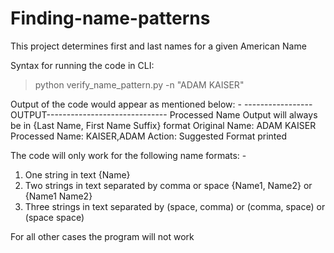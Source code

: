 # Finding-name-patterns
This project determines first and last names for a given American Name

Syntax for running the code in CLI:
>python verify_name_pattern.py -n "ADAM KAISER"

Output of the code would appear as mentioned below: -
-----------------OUTPUT------------------------------
Processed Name Output will always be in  {Last Name, First Name Suffix} format
Original Name:  ADAM KAISER
Processed Name:  KAISER,ADAM
Action:  Suggested Format printed

The code will only work for the following name formats: -
1) One string in text {Name}
2) Two strings in text separated by comma or space {Name1, Name2} or {Name1 Name2}
3) Three strings in text separated by (space, comma) or (comma, space) or (space space)

For all other cases the program will not work
